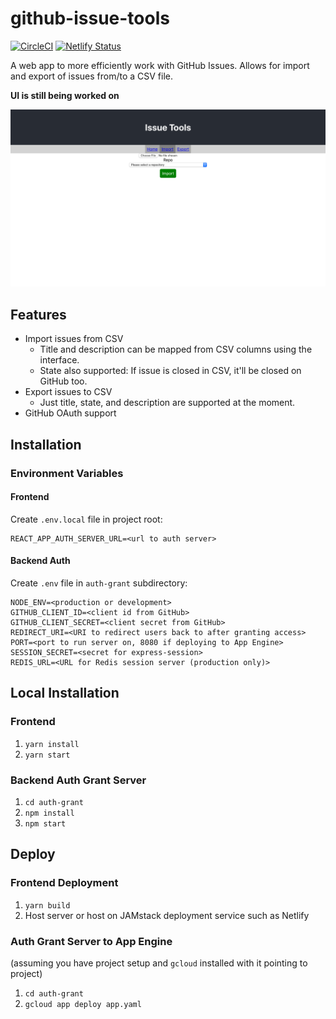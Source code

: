 # github-issue-tools

[![CircleCI](https://circleci.com/gh/Coteh/github-issue-tools.svg?style=shield)](https://circleci.com/gh/Coteh/github-issue-tools)
[![Netlify Status](https://api.netlify.com/api/v1/badges/3f29e058-5c26-4434-9172-dab2accfaaa3/deploy-status)](https://app.netlify.com/sites/issue-tools/deploys)

A web app to more efficiently work with GitHub Issues. Allows for import and export of issues from/to a CSV file.

**UI is still being worked on**

![Screenshot](screenshot.png)

## Features

- Import issues from CSV
  - Title and description can be mapped from CSV columns using the interface.
  - State also supported: If issue is closed in CSV, it'll be closed on GitHub too.
- Export issues to CSV
  - Just title, state, and description are supported at the moment.
- GitHub OAuth support

## Installation

### Environment Variables

#### Frontend

Create `.env.local` file in project root:

```
REACT_APP_AUTH_SERVER_URL=<url to auth server>
```

#### Backend Auth

Create `.env` file in `auth-grant` subdirectory:

```
NODE_ENV=<production or development>
GITHUB_CLIENT_ID=<client id from GitHub>
GITHUB_CLIENT_SECRET=<client secret from GitHub>
REDIRECT_URI=<URI to redirect users back to after granting access>
PORT=<port to run server on, 8080 if deploying to App Engine>
SESSION_SECRET=<secret for express-session>
REDIS_URL=<URL for Redis session server (production only)>
```

## Local Installation

### Frontend

1. `yarn install`
1. `yarn start`

### Backend Auth Grant Server

1. `cd auth-grant`
1. `npm install`
1. `npm start`

## Deploy

### Frontend Deployment

1. `yarn build`
1. Host server or host on JAMstack deployment service such as Netlify

### Auth Grant Server to App Engine

(assuming you have project setup and `gcloud` installed with it pointing to project)

1. `cd auth-grant`
1. `gcloud app deploy app.yaml`
